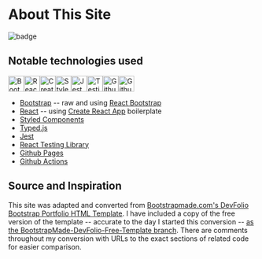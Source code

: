 # About This Site
![badge](https://img.shields.io/endpoint?url=https://gist.githubusercontent.com/matneyx/9971936c552d17eb9f2141f03733c586/raw/d2386d0ae875a8db811d09cd274712f4035fffec/mx-io-test.json)

## Notable technologies used
<img height="32" width="32" src="https://cdn.simpleicons.org/bootstrap" alt="Bootstrap" /><img height="32" width="32" src="https://cdn.simpleicons.org/react" alt="React"/><img height="32" width="32" src="https://cdn.simpleicons.org/createreactapp" alt="Create React App" /><img height="32" width="32" src="https://cdn.simpleicons.org/styledcomponents" alt="Styled Components" /><img height="32" width="32" src="https://cdn.simpleicons.org/jest" alt="Jest"/><img height="32" width="32" src="https://cdn.simpleicons.org/testinglibrary" alt="Testing Library"/><img height="32" width="32" src="https://cdn.simpleicons.org/github" alt="Github" /><img height="32" width="32" src="https://cdn.simpleicons.org/githubactions" alt="Github Actions"/>

 - [Bootstrap](https://getbootstrap.com/) -- raw and using [React Bootstrap](https://react-bootstrap.github.io/)
 - [React](https://reactjs.org/) -- using [Create React App](https://create-react-app.dev/) boilerplate
 - [Styled Components](https://styled-components.com/)
 - [Typed.js](https://mattboldt.github.io/typed.js/)
 - [Jest](https://jestjs.io/)
 - [React Testing Library](https://testing-library.com/docs/react-testing-library/intro/)
 - [Github Pages](https://pages.github.com/)
 - [Github Actions](https://github.com/features/actions)

## Source and Inspiration
This site was adapted and converted from [Bootstrapmade.com's DevFolio Bootstrap Portfolio HTML Template](https://bootstrapmade.com/devfolio-bootstrap-portfolio-html-template/).  I have included a copy of the free version of the template -- accurate to the day I started this conversion -- [as the BootstrapMade-DevFolio-Free-Template branch](https://github.com/matneyx/matneyx.github.io/tree/BootstrapMade-DevFolio-Free-Template). There are comments throughout my conversion with URLs to the exact sections of related code for easier comparison.
